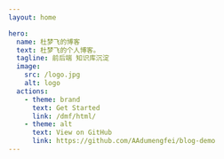 ```yaml
---
layout: home

hero:
  name: 杜梦飞的博客
  text: 杜梦飞的个人博客。
  tagline: 前后端 知识库沉淀
  image:
    src: /logo.jpg
    alt: logo
  actions:
    - theme: brand
      text: Get Started
      link: /dmf/html/
    - theme: alt
      text: View on GitHub
      link: https://github.com/AAdumengfei/blog-demo
---
```


<style>
:root {
  --vp-home-hero-name-color: transparent;
  --vp-home-hero-name-background: -webkit-linear-gradient(120deg, #bd34fe 30%, #41d1ff);

  --vp-home-hero-image-background-image: linear-gradient(-45deg, #bd34fe 50%, #47caff 50%);
  --vp-home-hero-image-filter: blur(44px);
}

@media (min-width: 640px) {
  :root {
    --vp-home-hero-image-filter: blur(56px);
  }
}

@media (min-width: 960px) {
  :root {
    --vp-home-hero-image-filter: blur(68px);
  }
}
</style>
